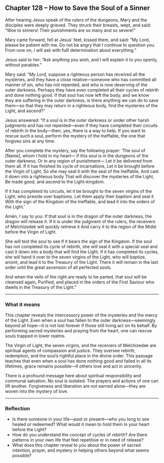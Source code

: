 ## Chapter 128 – How to Save the Soul of a Sinner

After hearing Jesus speak of the rulers of the dungeons, Mary and the disciples were deeply grieved. They struck their breasts, wept, and said: “Woe to sinners! Their punishments are so many and so severe!”

Mary came forward, fell at Jesus’ feet, kissed them, and said: “My Lord, please be patient with me. Do not be angry that I continue to question you. From now on, I will ask with fulll determination about everything.”

Jesus said to her: “Ask anything you wish, and I will explain it to you openly, without parables.”

Mary said: “My Lord, suppose a righteous person has received all the mysteries, and they have a close relative—someone who has committed all manner of sin, who has not repented, and who is now deserving of the outer darkness. Perhaps they have even completed all their cycles of rebirth and done nothing good. If that soul has now left the body, and we know they are suffering in the outer darkness, is there anything we can do to save them—so that they may return in a righteous body, find the mysteries of the Light, and ascend?”

Jesus answered: “If a soul is in the outer darkness or under other harsh judgments and has not repented—even if they have completed their circuits of rebirth in the body—then, yes, there is a way to help. If you want to rescue such a soul, perform the mystery of the Ineffable, the one that forgives sins at any time.

After you complete the mystery, say the following prayer: ‘The soul of [Name], whom I hold in my heart— If this soul is in the dungeons of the outer darkness, Or in any region of punishment— Let it be delivered from them all. If it has finished its cycle of incarnations, Let it be brought before the Virgin of Light, So she may seal it with the seal of the Ineffable, And cast it down into a righteous body That will discover the mysteries of the Light, Be made good, and ascend to the Light-kingdom.

If it has completed its circuits, let it be brought to the seven virgins of the Light, who preside over baptisms. Let them apply their baptism and seal it With the sign of the Kingdom of the Ineffable, and lead it into the orders of the Light.’

Amēn, I say to you: If that soul is in the dragon of the outer darkness, the dragon will release it. If it is under the judgment of the rulers, the receivers of Melchizedek will quickly retrieve it And carry it to the region of the Midst before the Virgin of Light.

She will test the soul to see if it bears the sign of the Kingdom. If the soul has not completed its cycle of rebirth, she will seal it with a special seal and cast it down into a body that will find the Light. If it has completed its cycles, she will hand it over to the seven virgins of the Light, who will baptize, anoint, and lead it to the Treasury of the Light. There it will remain in the last order until the great ascension of all perfected souls.

And when the veils of the right are ready to be parted, that soul will be cleansed again, Purified, and placed in the orders of the First Saviour who dwells in the Treasury of the Light.”

---

### What it means

This chapter reveals the intercessory power of the mysteries and the mercy of the Light. Even when a soul has fallen to the outer darkness—seemingly beyond all hope—it is not lost forever if those still living act on its behalf. By performing sacred mysteries and praying from the heart, one can rescue souls trapped in lower realms.

The Virgin of Light, the seven virgins, and the receivers of Melchizedek are spiritual agents of compassion and justice. They oversee rebirth, redemption, and the soul’s rightful place in the divine order. This passage teaches that even when a soul has done nothing good and failed in all its lifetimes, grace remains possible—if others love and act in sincerity.

There is a profound message here about spiritual responsibility and communal salvation. No soul is isolated. The prayers and actions of one can lift another. Forgiveness and liberation are not earned alone—they are woven into the mystery of love.

---

### Reflection

* Is there someone in your life—past or present—who you long to see healed or redeemed? What would it mean to hold them in your heart before the Light?
* How do you understand the concept of cycles of rebirth? Are there patterns in your own life that feel repetitive or in need of release?
* What does this chapter reveal to you about the power of sacred intention, prayer, and mystery in helping others beyond what seems possible?
